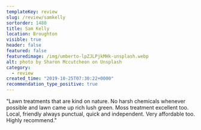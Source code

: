 ```yaml
---
templateKey: review
slug: /review/samkelly
sortorder: 1480
title: Sam Kelly
location: Broughton
visible: true
header: false
featured: false
featuredimage: /img/umberto-lpZJLPjkMHk-unsplash.webp
alt: photo by Sharon Mccutcheon on Unsplash
category:
  - review
created_time: "2019-10-25T07:30:22+0000"
recommendation_type_positive: true
---
```


"Lawn treatments that are kind on nature. No harsh chemicals whenever possible
and lawn came up rich lush green. Moss treatment excellent too. Local, friendly
always punctual, quick and independent. Very affordable too. Highly recommend."
